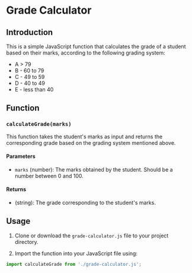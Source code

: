 # Grade Calculator

## Introduction

This is a simple JavaScript function that calculates the grade of a student based on their marks, according to the following grading system:

- A > 79
- B - 60 to 79
- C -  49 to 59
- D - 40 to 49
- E - less than 40

## Function

### `calculateGrade(marks)`

This function takes the student's marks as input and returns the corresponding grade based on the grading system mentioned above.

#### Parameters

- `marks` (number): The marks obtained by the student. Should be a number between 0 and 100.

#### Returns

- (string): The grade corresponding to the student's marks.

## Usage

1. Clone or download the `grade-calculator.js` file to your project directory.

2. Import the function into your JavaScript file using:

```javascript
import calculateGrade from './grade-calculator.js';
